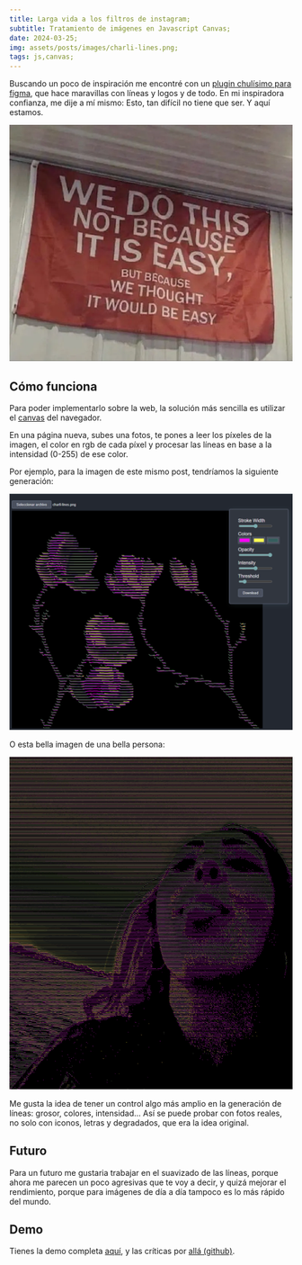 ```yaml
---
title: Larga vida a los filtros de instagram;
subtitle: Tratamiento de imágenes en Javascript Canvas;
date: 2024-03-25;
img: assets/posts/images/charli-lines.png;
tags: js,canvas;
---
```

Buscando un poco de inspiración me encontré con un <a href="https://www.figma.com/community/plugin/1333908306878255000/ruri-lines" target="_blank">plugin chulísimo para figma</a>, que hace maravillas con líneas y logos y de todo. En mi inspiradora confianza, me dije a mí mismo:  Esto, tan difícil no tiene que ser. Y aquí estamos.

<img src="assets/posts/lines/1691081997342.webp" />

## Cómo funciona

Para poder implementarlo sobre la web, la solución más sencilla es utilizar el <a href="https://developer.mozilla.org/es/docs/Web/API/Canvas_API" target="_blank">canvas</a> del navegador.

En una página nueva, subes una fotos, te pones a leer los píxeles de la imagen, el color en rgb de cada píxel y procesar las líneas en base a la intensidad (0-255) de ese color. 

Por ejemplo, para la imagen de este mismo post, tendríamos la siguiente generación:

<img src="assets/posts/lines/demo.png" />

O esta bella imagen de una bella persona:

<img src="assets/posts/lines/demo_1.png" />

Me gusta la idea de tener un control algo más amplio en la generación de líneas: grosor, colores, intensidad... Así se puede probar con fotos reales, no solo con iconos, letras y degradados, que era la idea original. 

## Futuro

Para un futuro me gustaria trabajar en el suavizado de las líneas, porque ahora me parecen un poco agresivas que te voy a decir, y quizá mejorar el rendimiento, porque para imágenes de día a día tampoco es lo más rápido del mundo. 

## Demo
Tienes la demo completa <a href="https://daiant.github.io/charli-lines/" target="_blank">aquí</a>, y las críticas por <a href="https://github.com/daiant/charli-lines" target="_blank">allá (github)</a>.